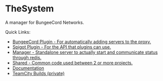 # TheSystem
A manager for BungeeCord Networks.

Quick Links:
- [BungeeCord Plugin - For automatically adding servers to the proxy.](https://github.com/ripples1253/thesystem/tree/develop/Bungee)
- [Spigot Plugin - For the API that plugins can use.](https://github.com/ripples1253/thesystem/tree/develop/Spigot)
- [Manager - Standalone server to actually start and communicate status through redis.](https://github.com/ripples1253/thesystem/tree/develop/Server)
- [Shared - Common code used between 2 or more projects.](https://github.com/ripples1253/thesystem/tree/develop/Shared)
- [Documentation](https://github.com/ripples1253/thesystem/tree/develop/docs)
- [TeamCity Builds (private)](https://ci.ripley.icu/buildConfiguration/TheSystem?branch=%3Cdefault%3E&buildTypeTab=overview)
